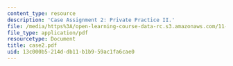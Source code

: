 ```yaml
---
content_type: resource
description: 'Case Assignment 2: Private Practice II.'
file: /media/https%3A/open-learning-course-data-rc.s3.amazonaws.com/11-431j-real-estate-finance-and-investment-fall-2006/13c000b5214ddb11b1b959ac1fa6cae0_case2.pdf
file_type: application/pdf
resourcetype: Document
title: case2.pdf
uid: 13c000b5-214d-db11-b1b9-59ac1fa6cae0
---
```

